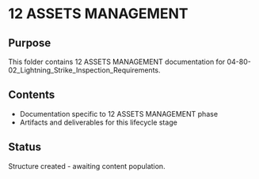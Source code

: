 # 12 ASSETS MANAGEMENT

## Purpose
This folder contains 12 ASSETS MANAGEMENT documentation for 04-80-02_Lightning_Strike_Inspection_Requirements.

## Contents
- Documentation specific to 12 ASSETS MANAGEMENT phase
- Artifacts and deliverables for this lifecycle stage

## Status
Structure created - awaiting content population.
